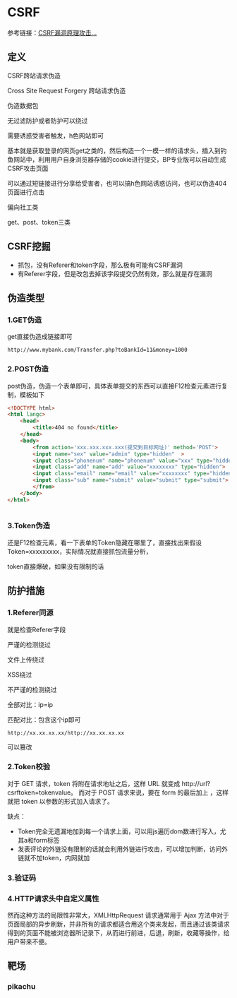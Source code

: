 # CSRF

参考链接：[CSRF漏洞原理攻击...](https://blog.csdn.net/qq_43378996/article/details/123910614?fromshare=blogdetail&sharetype=blogdetail&sharerId=123910614&sharerefer=PC&sharesource=weixin_51334923&sharefrom=from_link)

## 定义

CSRF跨站请求伪造

Cross Site Request Forgery 跨站请求伪造



伪造数据包

无过滤防护或者防护可以绕过

需要诱惑受害者触发，h色网站即可







基本就是获取登录的网页get之类的，然后构造一个一模一样的请求头，插入到钓鱼网站中，利用用户自身浏览器存储的cookie进行提交，BP专业版可以自动生成CSRF攻击页面



可以通过短链接进行分享给受害者，也可以搞h色网站诱惑访问，也可以伪造404页面进行点击





偏向社工类 



get、post、token三类





## CSRF挖掘

- 抓包，没有Referer和token字段，那么极有可能有CSRF漏洞
- 有Referer字段，但是改包去掉该字段提交仍然有效，那么就是存在漏洞

## 伪造类型

### 1.GET伪造

get直接伪造成链接即可

```
http://www.mybank.com/Transfer.php?toBankId=11&money=1000
```





### 2.POST伪造

post伪造，伪造一个表单即可，具体表单提交的东西可以直接F12检查元素进行复制，模板如下

```html
<!DOCTYPE html>
<html langc>
    <head>
        <title>404 no found</title>
    </head>
    <body>
        <from action='xxx.xxx.xxx.xxx(提交到目标网址)' method='POST'>
        <input name="sex" value="admin" type="hidden"  >
        <input class="phonenum" name="phonenum" value="xxx" type="hidden">
        <input class="add" name="add" value="xxxxxxxx" type="hidden">
        <input class="email" name="email" value="xxxxxxxx" type="hidden">
        <input class="sub" name="submit" value="submit" type="submit">
        </from>
    </body>
</html>
	
```



### 3.Token伪造

还是F12检查元素，看一下表单的Token隐藏在哪里了，直接找出来假设Token=xxxxxxxxx，实际情况就直接抓包流量分析，

token直接爆破，如果没有限制的话





## 防护措施

### 1.Referer同源

就是检查Referer字段

严谨的检测绕过

文件上传绕过

XSS绕过



不严谨的检测绕过



全部对比：ip=ip

匹配对比：包含这个ip即可

```
http://xx.xx.xx.xx/http://xx.xx.xx.xx
```



可以篡改



### 2.Token校验

对于 GET 请求，token 将附在请求地址之后，这样 URL 就变成 http://url?csrftoken=tokenvalue。 而对于 POST 请求来说，要在 form 的最后加上 ，这样就把 token 以参数的形式加入请求了。



缺点：

- Token完全无遗漏地加到每一个请求上面，可以用js遍历dom数进行写入，尤其a和form标签
- 发表评论的外链没有限制的话就会利用外链进行攻击，可以增加判断，访问外链就不加token，内网就加



### 3.验证码



### 4.HTTP请求头中自定义属性



然而这种方法的局限性非常大，XMLHttpRequest 请求通常用于 Ajax 方法中对于页面局部的异步刷新，并非所有的请求都适合用这个类来发起，而且通过该类请求得到的页面不能被浏览器所记录下，从而进行前进，后退，刷新，收藏等操作，给用户带来不便。





## 靶场

### pikachu